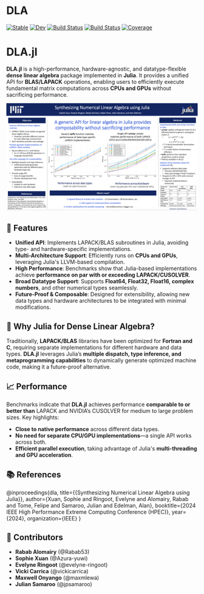 # DLA

[![Stable](https://img.shields.io/badge/docs-stable-blue.svg)](https://rabab53.github.io/DLA.jl/stable/)
[![Dev](https://img.shields.io/badge/docs-dev-blue.svg)](https://rabab53.github.io/DLA.jl/dev/)
[![Build Status](https://github.com/rabab53/DLA.jl/actions/workflows/CI.yml/badge.svg?branch=main)](https://github.com/rabab53/DLA.jl/actions/workflows/CI.yml?query=branch%3Amain)
[![Build Status](https://app.travis-ci.com/rabab53/DLA.jl.svg?branch=main)](https://app.travis-ci.com/rabab53/DLA.jl)
[![Coverage](https://codecov.io/gh/rabab53/DLA.jl/branch/main/graph/badge.svg)](https://codecov.io/gh/rabab53/DLA.jl)


# DLA.jl

**DLA.jl** is a high-performance, hardware-agnostic, and datatype-flexible **dense linear algebra** package implemented in **Julia**. It provides a unified API for **BLAS/LAPACK** operations, enabling users to efficiently execute fundamental matrix computations across **CPUs and GPUs** without sacrificing performance.

![Handout](handout.png)

## 🚀 Features

- **Unified API**: Implements LAPACK/BLAS subroutines in Julia, avoiding type- and hardware-specific implementations.
- **Multi-Architecture Support**: Efficiently runs on **CPUs and GPUs**, leveraging Julia's LLVM-based compilation.
- **High Performance**: Benchmarks show that Julia-based implementations achieve **performance on par with or exceeding LAPACK/CUSOLVER**.
- **Broad Datatype Support**: Supports **Float64, Float32, Float16, complex numbers**, and other numerical types seamlessly.
- **Future-Proof & Composable**: Designed for extensibility, allowing new data types and hardware architectures to be integrated with minimal modifications.

## 📌 Why Julia for Dense Linear Algebra?

Traditionally, **LAPACK/BLAS** libraries have been optimized for **Fortran and C**, requiring separate implementations for different hardware and data types. **DLA.jl** leverages Julia’s **multiple dispatch, type inference, and metaprogramming capabilities** to dynamically generate optimized machine code, making it a future-proof alternative.

## 📈 Performance

Benchmarks indicate that **DLA.jl** achieves performance **comparable to or better than** LAPACK and NVIDIA’s CUSOLVER for medium to large problem sizes. Key highlights:

- **Close to native performance** across different data types.
- **No need for separate CPU/GPU implementations**—a single API works across both.
- **Efficient parallel execution**, taking advantage of Julia's **multi-threading and GPU acceleration**.

## 📚 References

@inproceedings{dla,
  title={{Synthesizing Numerical Linear Algebra using Julia}},
  author={Xuan, Sophie and Ringoot, Evelyne and Alomairy, Rabab and Tome, Felipe and Samaroo, Julian and Edelman, Alan},
  booktitle={2024 IEEE High Performance Extreme Computing Conference (HPEC)},
  year={2024},
  organization={IEEE}
}

## 👥 Contributors

- **Rabab Alomairy** (@Rabab53)
- **Sophie Xuan** (@Azura-yuwi)
- **Evelyne Ringoot** (@evelyne-ringoot)
- **Vicki Carrica** (@vickicarrica)
- **Maxwell Onyango** (@maxmlewa)
- **Julian Samaroo** (@jpsamaroo)
